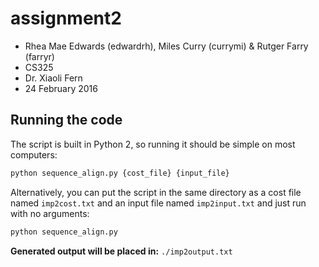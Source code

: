 # assignment2
- Rhea Mae Edwards (edwardrh), Miles Curry (currymi) & Rutger Farry (farryr)
- CS325
- Dr. Xiaoli Fern
- 24 February 2016

## Running the code
The script is built in Python 2, so running it should be simple on most computers:
```bash
python sequence_align.py {cost_file} {input_file}
```

Alternatively, you can put the script in the same directory as a cost file named `imp2cost.txt` and an input file named `imp2input.txt` and just run with no arguments:
```bash
python sequence_align.py
```

**Generated output will be placed in:** `./imp2output.txt`

